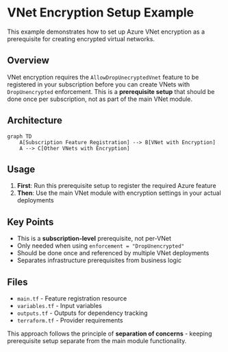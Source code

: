 # VNet Encryption Setup Example

This example demonstrates how to set up Azure VNet encryption as a prerequisite for creating encrypted virtual networks.

## Overview

VNet encryption requires the `AllowDropUnecryptedVnet` feature to be registered in your subscription before you can create VNets with `DropUnencrypted` enforcement. This is a **prerequisite setup** that should be done once per subscription, not as part of the main VNet module.

## Architecture

```mermaid
graph TD
    A[Subscription Feature Registration] --> B[VNet with Encryption]
    A --> C[Other VNets with Encryption]
```

## Usage

1. **First**: Run this prerequisite setup to register the required Azure feature
2. **Then**: Use the main VNet module with encryption settings in your actual deployments

## Key Points

- This is a **subscription-level** prerequisite, not per-VNet
- Only needed when using `enforcement = "DropUnencrypted"`
- Should be done once and referenced by multiple VNet deployments
- Separates infrastructure prerequisites from business logic

## Files

- `main.tf` - Feature registration resource
- `variables.tf` - Input variables
- `outputs.tf` - Outputs for dependency tracking
- `terraform.tf` - Provider requirements

This approach follows the principle of **separation of concerns** - keeping prerequisite setup separate from the main module functionality.
